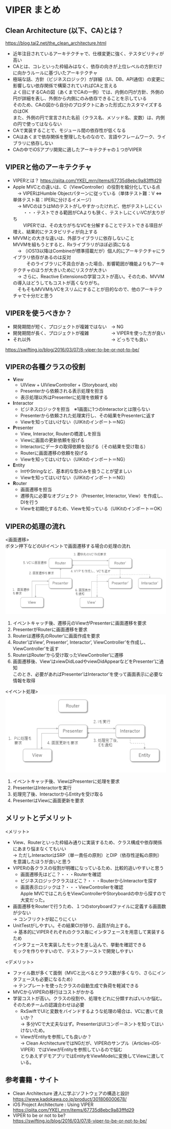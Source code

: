 # VIPER まとめ

## Clean Architecture (以下、CA)とは？
https://blog.tai2.net/the_clean_architecture.html
- 近年注目されているアーキテクチャで、仕様変更に強く、テスタビリティが高い
- CAとは、コレといった枠組みはなく、依存の向きが上位レベルの方針だけに向かうルールに基づいたアーキテクチャ
- 極端な話、方針（ビジネスロジック）が詳細（UI、DB、API通信）の変更に影響しない依存関係で構築されていればCAと言える  
 よく目にするCAの図（あくまでCAの一例）では、内側の円が方針、外側の円が詳細を表し、外側から内側にのみ依存できることを示している  
 そのため、CAの図から自分のプロダクトにあった形式にカスタマイズするのはOK  
 また、外側の円で宣言された名前（クラス名、メソッド名、変数）は、内側の円で使ってはならない  
- CAで実装することで、モジュール間の依存性が低くなる
- CAはあくまで依存関係を整理したものなので、言語やフレームワーク、ライブラリに依存しない
- CAの中でiOSアプリ開発に適したアーキテクチャの１つがVIPER

## VIPERと他のアーキテクチャ
- VIPERとは？
 https://qiita.com/YKEI_mrn/items/67735d8ebc9a83fffd29
- Apple MVCとの違いは、C（ViewController）の役割を細分化している点  
　→ VIPERはHumble Objectパターンに従っている（単体テスト難：V ⇔ 単体テスト易：IPERに分けるイメージ）  
　→ MVCのほうはMのテストがしやすかったけれど、他がテストしにくい  
　 　・・・テストできる範囲がCAよりも狭く、テストしにくいVCが太りがち  
　 　VIPERでは、その太りがちなVCを分解することでテストできる項目が増え、結果的にテスタビリティが向上する  
- MVVMとの大きな違いは、外部ライブラリに依存しないこと  
 MVVMを組もうとすると、Rxライブラリがほぼ必須になる  
　→ （iOS13以降はCombineが標準搭載だが）個人的にアーキテクチャにライブラリ依存があるのは反対  
　　　そのライブラリに不具合があった場合、影響範囲が機能よりもアーキテクチャのほうが大きいためにリスクが大きい  
　→ さらに、Reactive Extensionsの学習コストが高い。そのため、MVVMの導入はどうしてもコストが高くなりがち。  
　そもそもMVVMもVCをスリムにすることが目的なので、他のアーキテクチャで十分だと思う  

## VIPERを使うべきか？
- 開発期間が短く、プロジェクトが複雑ではない　→ NG
- 開発期間が長く、プロジェクトが複雑　　　　　→ VIPERを使った方が良い
- それ以外　　　　　　　　　　　　　　　　　　→ どっちでも良い

https://swifting.io/blog/2016/03/07/8-viper-to-be-or-not-to-be/

## VIPERの各種クラスの役割
- **V**iew
  - UIView + UIViewController + (Storyboard, xib)
  - Presenterから依頼される表示処理を担当
  - 表示処理以外はPresenterに処理を依頼する
- **I**nteractor
  - ビジネスロジックを担当　※1画面に1つのInteractorとは限らない
  - Presenterから依頼された処理実行し、その結果をPresenterに返す
  - Viewを知ってはいけない（UIKitのインポート＝NG）
- **P**resenter
  - View, Interactor, Routerの橋渡しを担当
  - Viewに画面の更新依頼を投げる
  - Interactorにデータの取得依頼を投げる（その結果を受け取る）
  - Routerに画面遷移の依頼を投げる
  - Viewを知ってはいけない（UIKitのインポート＝NG）
- **E**ntity
  - IntやStringなど、基本的な型のみを扱うことが望ましい
  - Viewを知ってはいけない（UIKitのインポート＝NG）
- **R**outer
  - 画面遷移を担当
  - 遷移先に必要なオブジェクト（Presenter, Interactor, View）を作成し、DIを行う
  - Viewを初期化するため、Viewを知っている（UIKitのインポート＝OK）

## VIPERの処理の流れ
<画面遷移>  
ボタン押下などのUIイベントで画面遷移する場合の処理の流れ  
![画面遷移](https://github.com/od-rmiyauchi/MBO2019_2H_VIPER/blob/images/VIPER_ScreenTransition.png)
1. イベントキャッチ後、遷移元のViewがPresenterに画面遷移を要求
2. PresenterがRouterに画面遷移を要求
3. Routerは遷移先のRouter’に画面作成を要求
4. Router’はView’, Presenter’, Interactor’, ViewController’を作成し、ViewController’を返す
5. RouterはRouter’から受け取ったViewController’に遷移
6. 画面遷移後、View’はviewDidLoadやviewDidAppearなどをPresenter’に通知  
 このとき、必要があればPresenter’はInteractor’を使って画面表示に必要な情報を取得

<イベント処理>  
![イベント処理](https://github.com/od-rmiyauchi/MBO2019_2H_VIPER/blob/images/VIPER_Event.png)
1. イベントキャッチ後、ViewはPresenterに処理を要求
2. PresenterはInteractorを実行
3. 処理完了後、InteractorからEntityを受け取る
4. PresenterはViewに画面更新を要求

## メリットとデメリット
<メリット>  
- View、Routerといった枠組み通りに実装するため、クラス構成や依存関係にあまり悩まなくてもいい  
 → ただしInteractorはSRP（単一責任の原則）とDIP（依存性逆転の原則）を意識したほうが良いと思う    
- VIPERの各クラスの役割が明確になっているため、比較的追いやすいと思う  
  - 画面遷移先はどこ？・・・Routerを確認  
  - ビジネスロジッククラスはどこ？・・・RouterからInteractorを探す    
  - 画面表示ロジックは？・・・ViewControllerを確認  
  Apple MVCではこれらをViewControllerやStoryboardの中から探すので大変だった。  
- 画面遷移をRouterで行うため、１つのstoryboardファイルに定義する画面数が少ない  
 → コンフリクトが起こりにくい  
- UnitTestがしやすい。その結果CIが捗り、品質が向上する。  
 → 基本的にVIPERそれぞれのクラス毎にインタフェースを用意して実装するため    
  インタフェースを実装したモックを差し込んで、挙動を確認できる  
  モックを作りやすいので、テストファーストで開発しやすい

<デメリット>
- ファイル数が多くて面倒（MVCと比べるとクラス数が多くなり、さらにインタフェースも必要になるため）  
 → テンプレートを使ったクラスの自動生成で負荷を軽減できる
- MVCからVIPERの移行はコストがかかる  
- 学習コストが高い。クラスの役割や、処理をどれに分類すればいいか悩む。そのためチームの認識合わせは必要  
  - RxSwiftでUIと変数をバインドするような処理の場合は、VCに書いて良いか？  
  → 多分VCで大丈夫なはず。PresenterはUIコンポーネントを知ってはいけないため。  
  - ViewがEntityを参照しても良いか？  
  → Clean ArchitectureではNGだが、VIPERのサンプル（Articles-iOS-VIPER）ではViewがEntityを参照しているので悩む  
  とりあえずデモアプリではEntityをViewModelに変換してViewに渡している。  

## 参考書籍・サイト
- Clean Architecture 達人に学ぶソフトウェアの構造と設計  
  https://www.kadokawa.co.jp/product/301806000678/
- iOS Project Architecture : Using VIPER  
  https://qiita.com/YKEI_mrn/items/67735d8ebc9a83fffd29
- VIPER to be or not to be?  
  https://swifting.io/blog/2016/03/07/8-viper-to-be-or-not-to-be/

